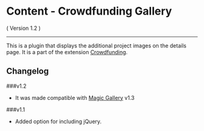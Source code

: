 Content - Crowdfunding Gallery
==========================
( Version 1.2 )
- - -

This is a plugin that displays the additional project images on the details page. It is a part of the extension [Crowdfunding](http://itprism.com/free-joomla-extensions/ecommerce-gamification/crowdfunding-collective-raising-capital).

Changelog
---------

###v1.2
* It was made compatible with [Magic Gallery](http://itprism.com/free-joomla-extensions/others/portfolio-presentation-gallery) v1.3

###v1.1
* Added option for including jQuery.